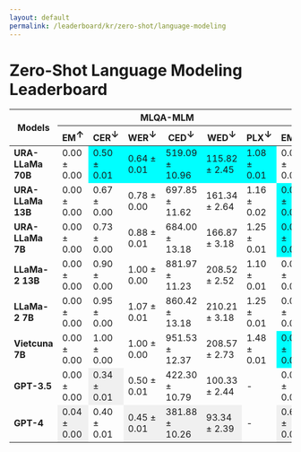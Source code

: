 ```yaml
---
layout: default
permalink: /leaderboard/kr/zero-shot/language-modeling
---
```

# Zero-Shot Language Modeling Leaderboard

<table class="table table-bordered table-sm w-100 dtHorizontalTable" cellspacing="0">
    <thead>
        <tr>
            <th rowspan="2" class="text-center align-middle"><b>Models</b></th>
            <th colspan="6" class="text-center"><b>MLQA-MLM</b></th>
            <th colspan="6" class="text-center"><b>VSEC</b></th>
        </tr>
        <tr>
            <th class="text-center"><b>EM<span style="vertical-align: super;">↑</span></b></th>
            <th class="text-center"><b>CER<span style="vertical-align: super;">↓</span></b></th>
            <th class="text-center"><b>WER<span style="vertical-align: super;">↓</span></b></th>
            <th class="text-center"><b>CED<span style="vertical-align: super;">↓</span></b></th>
            <th class="text-center"><b>WED<span style="vertical-align: super;">↓</span></b></th>
            <th class="text-center"><b>PLX<span style="vertical-align: super;">↓</span></b></th>
            <th class="text-center"><b>EM<span style="vertical-align: super;">↑</span></b></th>
            <th class="text-center"><b>CER<span style="vertical-align: super;">↓</span></b></th>
            <th class="text-center"><b>WER<span style="vertical-align: super;">↓</span></b></th>
            <th class="text-center"><b>CED<span style="vertical-align: super;">↓</span></b></th>
            <th class="text-center"><b>WED<span style="vertical-align: super;">↓</span></b></th>
            <th class="text-center"><b>PLX<span style="vertical-align: super;">↓</span></b></th>
        </tr>
    </thead>
    <tbody>
        <tr>
            <td class="text-center"><b>URA-LLaMa 70B</b></td>
            <td class="text-center">0.00 ± 0.00</td>
            <td class="text-center" style="background-color: cyan;">0.50 ± 0.01</td>
            <td class="text-center" style="background-color: cyan;">0.64 ± 0.01</td>
            <td class="text-center" style="background-color: cyan;">519.09 ± 10.96</td>
            <td class="text-center" style="background-color: cyan;">115.82 ± 2.45</td>
            <td class="text-center" style="background-color: cyan;">1.08 ± 0.01</td>
            <td class="text-center">0.00 ± 0.00</td>
            <td class="text-center">0.88 ± 0.00</td>
            <td class="text-center">1.01 ± 0.00</td>
            <td class="text-center">113.51 ± 0.57</td>
            <td class="text-center">29.91 ± 0.15</td>
            <td class="text-center" style="background-color: cyan;">1.09 ± 0.00</td>
        </tr>
        <tr>
            <td class="text-center"><b>URA-LLaMa 13B</b></td>
            <td class="text-center">0.00 ± 0.00</td>
            <td class="text-center">0.67 ± 0.00</td>
            <td class="text-center">0.78 ± 0.00</td>
            <td class="text-center">697.85 ± 11.62</td>
            <td class="text-center">161.34 ± 2.64</td>
            <td class="text-center">1.16 ± 0.02</td>
            <td class="text-center" style="background-color: cyan;">0.01 ± 0.00</td>
            <td class="text-center" style="background-color: cyan;">0.42 ± 0.01</td>
            <td class="text-center" style="background-color: cyan;">0.56 ± 0.01</td>
            <td class="text-center" style="background-color: cyan;">54.88 ± 0.77</td>
            <td class="text-center" style="background-color: cyan;">14.50 ± 0.19</td>
            <td class="text-center">1.26 ± 0.00</td>
        </tr>
        <tr>
            <td class="text-center"><b>URA-LLaMa 7B</b></td>
            <td class="text-center">0.00 ± 0.00</td>
            <td class="text-center">0.73 ± 0.00</td>
            <td class="text-center">0.88 ± 0.01</td>
            <td class="text-center">684.00 ± 13.18</td>
            <td class="text-center">166.87 ± 3.18</td>
            <td class="text-center">1.25 ± 0.01</td>
            <td class="text-center" style="background-color: cyan;">0.01 ± 0.00</td>
            <td class="text-center">3.33 ± 0.04</td>
            <td class="text-center">3.14 ± 0.03</td>
            <td class="text-center">420.34 ± 5.66</td>
            <td class="text-center">85.79 ± 0.96</td>
            <td class="text-center">1.33 ± 0.00</td>
        </tr>
        <tr>
            <td class="text-center"><b>LLaMa-2 13B</b></td>
            <td class="text-center">0.00 ± 0.00</td>
            <td class="text-center">0.90 ± 0.00</td>
            <td class="text-center">1.00 ± 0.00</td>
            <td class="text-center">881.97 ± 11.23</td>
            <td class="text-center">208.52 ± 2.52</td>
            <td class="text-center">1.10 ± 0.01</td>
            <td class="text-center">0.00 ± 0.00</td>
            <td class="text-center">1.32 ± 0.01</td>
            <td class="text-center">1.40 ± 0.01</td>
            <td class="text-center">160.06 ± 1.16</td>
            <td class="text-center">38.12 ± 0.23</td>
            <td class="text-center">1.11 ± 0.00</td>
        </tr>
        <tr>
            <td class="text-center"><b>LLaMa-2 7B</b></td>
            <td class="text-center">0.00 ± 0.00</td>
            <td class="text-center">0.95 ± 0.00</td>
            <td class="text-center">1.07 ± 0.01</td>
            <td class="text-center">860.42 ± 13.18</td>
            <td class="text-center">210.21 ± 3.18</td>
            <td class="text-center">1.25 ± 0.01</td>
            <td class="text-center">0.00 ± 0.00</td>
            <td class="text-center">1.54 ± 0.04</td>
            <td class="text-center">1.55 ± 0.03</td>
            <td class="text-center">171.28 ± 5.66</td>
            <td class="text-center">40.18 ± 0.96</td>
            <td class="text-center">1.14 ± 0.00</td>
        </tr>
        <tr>
            <td class="text-center"><b>Vietcuna 7B</b></td>
            <td class="text-center">0.00 ± 0.00</td>
            <td class="text-center">1.00 ± 0.00</td>
            <td class="text-center">1.00 ± 0.00</td>
            <td class="text-center">951.53 ± 12.37</td>
            <td class="text-center">208.57 ± 2.73</td>
            <td class="text-center">1.48 ± 0.01</td>
            <td class="text-center" style="background-color: cyan;">0.01 ± 0.00</td>
            <td class="text-center">1.11 ± 0.01</td>
            <td class="text-center">1.20 ± 0.01</td>
            <td class="text-center">139.90 ± 1.39</td>
            <td class="text-center">33.94 ± 0.33</td>
            <td class="text-center">1.61 ± 0.00</td>
        </tr>
        <tr>
            <td class="text-center"><b>GPT-3.5</b></td>
            <td class="text-center">0.00 ± 0.00</td>
            <td class="text-center" style="background-color: #f0f0f0;">0.34 ± 0.01</td>
            <td class="text-center">0.50 ± 0.01</td>
            <td class="text-center">422.30 ± 10.79</td>
            <td class="text-center">100.33 ± 2.44</td>
            <td class="text-center">-</td>
            <td class="text-center">0.02 ± 0.00</td>
            <td class="text-center">0.16 ± 0.00</td>
            <td class="text-center">0.30 ± 0.00</td>
            <td class="text-center" style="background-color: #f0f0f0;">12.63 ± 0.34</td>
            <td class="text-center" style="background-color: #f0f0f0;">3.48 ± 0.09</td>
            <td class="text-center">-</td>
        </tr>
        <tr>
            <td class="text-center"><b>GPT-4</b></td>
            <td class="text-center" style="background-color: #f0f0f0;">0.04 ± 0.00</td>
            <td class="text-center">0.40 ± 0.01</td>
            <td class="text-center" style="background-color: #f0f0f0;">0.45 ± 0.01</td>
            <td class="text-center" style="background-color: #f0f0f0;">381.88 ± 10.26</td>
            <td class="text-center" style="background-color: #f0f0f0;">93.34 ± 2.39</td>
            <td class="text-center">-</td>
            <td class="text-center" style="background-color: #f0f0f0;">0.60 ± 0.01</td>
            <td class="text-center" style="background-color: #f0f0f0;">0.14 ± 0.00</td>
            <td class="text-center" style="background-color: #f0f0f0;">0.26 ± 0.00</td>
            <td class="text-center">13.58 ± 0.45</td>
            <td class="text-center">3.67 ± 0.12</td>
            <td class="text-center">-</td>
        </tr>
    </tbody>
</table>
